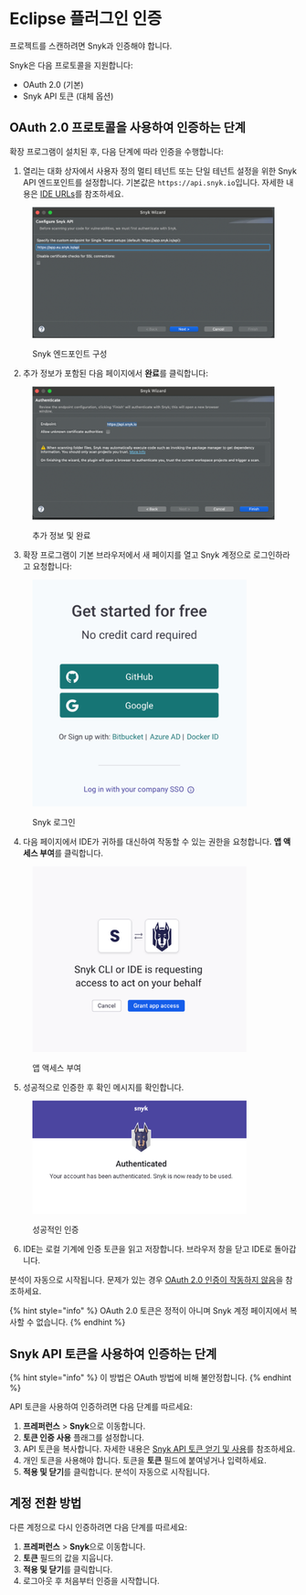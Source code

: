 # Eclipse 플러그인 인증

프로젝트를 스캔하려면 Snyk과 인증해야 합니다.

Snyk은 다음 프로토콜을 지원합니다:

* OAuth 2.0 (기본)
* Snyk API 토큰 (대체 옵션)

## OAuth 2.0 프로토콜을 사용하여 인증하는 단계

확장 프로그램이 설치된 후, 다음 단계에 따라 인증을 수행합니다:

1. 열리는 대화 상자에서 사용자 정의 멀티 테넌트 또는 단일 테넌트 설정을 위한 Snyk API 엔드포인트를 설정합니다. 기본값은 `https://api.snyk.io`입니다. 자세한 내용은 [IDE URLs](../../../working-with-snyk/regional-hosting-and-data-residency.md#ides-urls)를 참조하세요.

<figure><img src="../../../.gitbook/assets/SCR-20240822-mgxw (1).png" alt="Snyk 테넌트 구성" width="563"><figcaption><p>Snyk 엔드포인트 구성</p></figcaption></figure>

2. 추가 정보가 포함된 다음 페이지에서 **완료**를 클릭합니다:

<figure><img src="../../../.gitbook/assets/SCR-20240822-mibb (1).png" alt="추가 정보 및 완료" width="563"><figcaption><p>추가 정보 및 완료</p></figcaption></figure>

3. 확장 프로그램이 기본 브라우저에서 새 페이지를 열고 Snyk 계정으로 로그인하라고 요청합니다:

<figure><img src="../../../.gitbook/assets/SCR-20240821-qogt.png" alt="Snyk 로그인" width="375"><figcaption><p>Snyk 로그인</p></figcaption></figure>

4. 다음 페이지에서 IDE가 귀하를 대신하여 작동할 수 있는 권한을 요청합니다. **앱 액세스 부여**를 클릭합니다.

<figure><img src="../../../.gitbook/assets/SCR-20240821-qnpy.png" alt="앱 액세스 부여" width="375"><figcaption><p>앱 액세스 부여</p></figcaption></figure>

5. 성공적으로 인증한 후 확인 메시지를 확인합니다.

<figure><img src="../../../.gitbook/assets/SCR-20240821-qrgp.png" alt="성공적인 인증" width="375"><figcaption><p>성공적인 인증</p></figcaption></figure>

6. IDE는 로컬 기계에 인증 토큰을 읽고 저장합니다. 브라우저 창을 닫고 IDE로 돌아갑니다.

분석이 자동으로 시작됩니다. 문제가 있는 경우 [OAuth 2.0 인증이 작동하지 않음](../troubleshooting-ides/how-to-set-environment-variables-by-operating-system-os-for-ides-and-cli-1.md)을 참조하세요.

{% hint style="info" %}
OAuth 2.0 토큰은 정적이 아니며 Snyk 계정 페이지에서 복사할 수 없습니다.
{% endhint %}

## Snyk API 토큰을 사용하여 인증하는 단계

{% hint style="info" %}
이 방법은 OAuth 방법에 비해 불안정합니다.
{% endhint %}

API 토큰을 사용하여 인증하려면 다음 단계를 따르세요:

1. **프레퍼런스** > **Snyk**으로 이동합니다.
2. **토큰 인증 사용** 플래그를 설정합니다.
3. API 토큰을 복사합니다. 자세한 내용은 [Snyk API 토큰 얻기 및 사용](../../../getting-started/#obtain-and-use-your-snyk-api-token)를 참조하세요.
4. 개인 토큰을 사용해야 합니다. 토큰을 **토큰** 필드에 붙여넣거나 입력하세요.
5. **적용 및 닫기**를 클릭합니다. 분석이 자동으로 시작됩니다.

## 계정 전환 방법

다른 계정으로 다시 인증하려면 다음 단계를 따르세요:

1. **프레퍼런스** > **Snyk**으로 이동합니다.
2. **토큰** 필드의 값을 지웁니다.
3. **적용 및 닫기**를 클릭합니다.
4. 로그아웃 후 처음부터 인증을 시작합니다.
